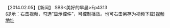 【2014.02.05】【新闻】 SBS<美好的早晨>Ep4313          
(提示：右击视频，勾选“显示控件”，可控制播放。也可右击另存为视频下载)[视频地址](https://video.h5.weibo.cn/1034:4367540554539499/4367540920446990)
